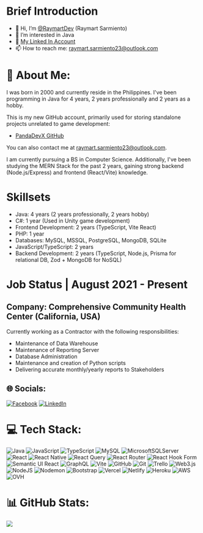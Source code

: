 # Brief Introduction

- 👋 Hi, I’m [@RaymartDev](https://github.com/RaymartDev) (Raymart Sarmiento)
- 👀 I’m interested in Java
- 🌱 [My Linked In Account](https://www.linkedin.com/in/raymart-sarmiento-lob)
- 📫 How to reach me: raymart.sarmiento23@outlook.com

# 💫 About Me:

I was born in 2000 and currently reside in the Philippines. I've been programming in Java for 4 years, 2 years professionally and 2 years as a hobby.

This is my new GitHub account, primarily used for storing standalone projects unrelated to game development:
* [PandaDevX GitHub](https://github.com/PandaDevX)

You can also contact me at raymart.sarmiento23@outlook.com.

I am currently pursuing a BS in Computer Science. Additionally, I've been studying the MERN Stack for the past 2 years, gaining strong backend (Node.js/Express) and frontend (React/Vite) knowledge.

# Skillsets

* Java: 4 years (2 years professionally, 2 years hobby)
* C#: 1 year (Used in Unity game development)
* Frontend Development: 2 years (TypeScript, Vite React)
* PHP: 1 year
* Databases: MySQL, MSSQL, PostgreSQL, MongoDB, SQLite
* JavaScript/TypeScript: 2 years
* Backend Development: 2 years (TypeScript, Node.js, Prisma for relational DB, Zod + MongoDB for NoSQL)

# Job Status | August 2021 - Present

## Company: Comprehensive Community Health Center (California, USA)

Currently working as a Contractor with the following responsibilities:

- Maintenance of Data Warehouse
- Maintenance of Reporting Server
- Database Administration
- Maintenance and creation of Python scripts
- Delivering accurate monthly/yearly reports to Stakeholders

## 🌐 Socials:
[![Facebook](https://img.shields.io/badge/Facebook-%231877F2.svg?logo=Facebook&logoColor=white)](https://facebook.com/LifeonBlack) [![LinkedIn](https://img.shields.io/badge/LinkedIn-%230077B5.svg?logo=linkedin&logoColor=white)](https://linkedin.com/in/raymart-s-lob) 

# 💻 Tech Stack:
![Java](https://img.shields.io/badge/java-%23ED8B00.svg?style=for-the-badge&logo=openjdk&logoColor=white) ![JavaScript](https://img.shields.io/badge/javascript-%23323330.svg?style=for-the-badge&logo=javascript&logoColor=%23F7DF1E) ![TypeScript](https://img.shields.io/badge/typescript-%23007ACC.svg?style=for-the-badge&logo=typescript&logoColor=white) ![MySQL](https://img.shields.io/badge/mysql-4479A1.svg?style=for-the-badge&logo=mysql&logoColor=white) ![MicrosoftSQLServer](https://img.shields.io/badge/Microsoft%20SQL%20Server-CC2927?style=for-the-badge&logo=microsoft%20sql%20server&logoColor=white) ![React](https://img.shields.io/badge/react-%2320232a.svg?style=for-the-badge&logo=react&logoColor=%2361DAFB) ![React Native](https://img.shields.io/badge/react_native-%2320232a.svg?style=for-the-badge&logo=react&logoColor=%2361DAFB) ![React Query](https://img.shields.io/badge/-React%20Query-FF4154?style=for-the-badge&logo=react%20query&logoColor=white) ![React Router](https://img.shields.io/badge/React_Router-CA4245?style=for-the-badge&logo=react-router&logoColor=white) ![React Hook Form](https://img.shields.io/badge/React%20Hook%20Form-%23EC5990.svg?style=for-the-badge&logo=reacthookform&logoColor=white) ![Semantic UI React](https://img.shields.io/badge/Semantic%20UI%20React-%2335BDB2.svg?style=for-the-badge&logo=SemanticUIReact&logoColor=white) ![GraphQL](https://img.shields.io/badge/-GraphQL-E10098?style=for-the-badge&logo=graphql&logoColor=white) ![Vite](https://img.shields.io/badge/vite-%23646CFF.svg?style=for-the-badge&logo=vite&logoColor=white) ![GitHub](https://img.shields.io/badge/github-%23121011.svg?style=for-the-badge&logo=github&logoColor=white) ![Git](https://img.shields.io/badge/git-%23F05033.svg?style=for-the-badge&logo=git&logoColor=white) ![Trello](https://img.shields.io/badge/Trello-%23026AA7.svg?style=for-the-badge&logo=Trello&logoColor=white) ![Web3.js](https://img.shields.io/badge/web3.js-F16822?style=for-the-badge&logo=web3.js&logoColor=white) ![NodeJS](https://img.shields.io/badge/node.js-6DA55F?style=for-the-badge&logo=node.js&logoColor=white) ![Nodemon](https://img.shields.io/badge/NODEMON-%23323330.svg?style=for-the-badge&logo=nodemon&logoColor=%BBDEAD) ![Bootstrap](https://img.shields.io/badge/bootstrap-%238511FA.svg?style=for-the-badge&logo=bootstrap&logoColor=white) ![Vercel](https://img.shields.io/badge/vercel-%23000000.svg?style=for-the-badge&logo=vercel&logoColor=white) ![Netlify](https://img.shields.io/badge/netlify-%23000000.svg?style=for-the-badge&logo=netlify&logoColor=#00C7B7) ![Heroku](https://img.shields.io/badge/heroku-%23430098.svg?style=for-the-badge&logo=heroku&logoColor=white) ![AWS](https://img.shields.io/badge/AWS-%23FF9900.svg?style=for-the-badge&logo=amazon-aws&logoColor=white) ![OVH](https://img.shields.io/badge/ovh-%23123F6D.svg?style=for-the-badge&logo=ovh&logoColor=#123F6D)
# 📊 GitHub Stats:
![](https://github-readme-stats.vercel.app/api/top-langs/?username=RaymartDev&theme=dark&hide_border=false&include_all_commits=false&count_private=false&layout=compact)
